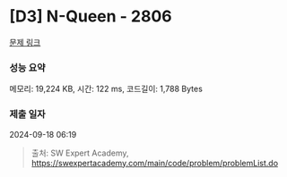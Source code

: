 # [D3] N-Queen - 2806 

[문제 링크](https://swexpertacademy.com/main/code/problem/problemDetail.do?contestProbId=AV7GKs06AU0DFAXB) 

### 성능 요약

메모리: 19,224 KB, 시간: 122 ms, 코드길이: 1,788 Bytes

### 제출 일자

2024-09-18 06:19



> 출처: SW Expert Academy, https://swexpertacademy.com/main/code/problem/problemList.do